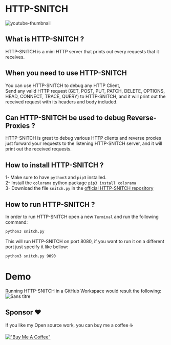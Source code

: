 # HTTP-SNITCH
![youtube-thumbnail](https://user-images.githubusercontent.com/10856604/182870189-d117e7ac-72f3-4130-9b60-17cf87cbccbe.png)

## What is HTTP-SNITCH ?
HTTP-SNITCH is a mini HTTP server that prints out every requests that it receives.  

## When you need to use HTTP-SNITCH
You can use HTTP-SNITCH to debug any HTTP Client,  
Send any valid HTTP request (GET, POST, PUT, PATCH, DELETE, OPTIONS, HEAD, CONNECT, TRACE, QUERY) to HTTP-SNITCH, and it will print out the received request with its headers and body included.

## Can HTTP-SNITCH be used to debug Reverse-Proxies ?
HTTP-SNITCH is great to debug various HTTP clients and reverse proxies just forward your requests to the listening HTTP-SNITCH server, and it will print out the received requests.

## How to install HTTP-SNITCH ?
1- Make sure to have `python3` and `pip3` installed.  
2- Install the `colorama` python package `pip3 install colorama`  
3- Download the file `snitch.py` in the [official HTTP-SNITCH repository](https://github.com/FrenchTechLead/http-snitch)

## How to run HTTP-SNITCH ?
In order to run HTTP-SNITCH open a new `Terminal` and run the following command:  
```cmd
python3 snitch.py
```
This will run HTTP-SNITCH on port 8080, if you want to run it on a different port just specify it like bellow:  
```cmd
python3 snitch.py 9090
```

# Demo
Running HTTP-SNITCH in a GitHub Workspace would result the following:
![Sans titre](https://user-images.githubusercontent.com/10856604/183052857-427d2f48-a080-41aa-b5c0-c0613b820ede.png)



## Sponsor ❤️
If you like my Open source work, you can buy me a coffee ☕️

[!["Buy Me A Coffee"](https://www.buymeacoffee.com/assets/img/custom_images/orange_img.png)](https://www.buymeacoffee.com/frenchtechlead)
